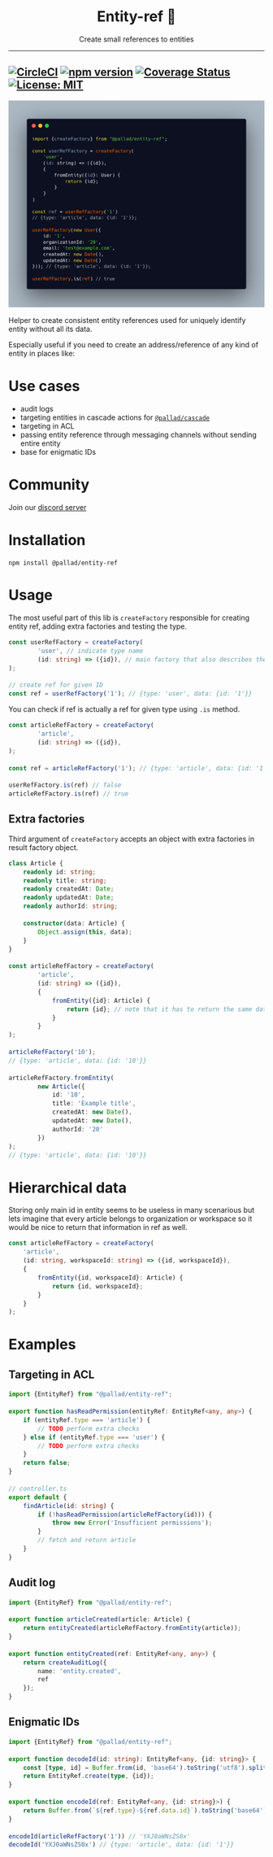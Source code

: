 <div align="center">
<h1>Entity-ref 📍</h1>

<p>Create small references to entities</p>
</div>

---
[![CircleCI](https://circleci.com/gh/pallad-ts/entity-ref/tree/master.svg?style=svg)](https://circleci.com/gh/pallad-ts/entity-ref/tree/master)
[![npm version](https://badge.fury.io/js/@pallad%2Fentity-ref.svg)](https://badge.fury.io/js/@pallad%2Fentity-ref)
[![Coverage Status](https://coveralls.io/repos/github/pallad-ts/entity-ref/badge.svg?branch=master)](https://coveralls.io/github/pallad-ts/entity-ref?branch=master)
[![License: MIT](https://img.shields.io/badge/License-MIT-green.svg)](https://opensource.org/licenses/MIT)
---

![Example code](./assets/intro-code.png)

Helper to create consistent entity references used for uniquely identify entity without all its data.

Especially useful if you need to create an address/reference of any kind of entity in places like:

# Use cases

* audit logs
* targeting entities in cascade actions for [`@pallad/cascade`](https://www.npmjs.com/package/@pallad/cascade)
* targeting in ACL
* passing entity reference through messaging channels without sending entire entity
* base for enigmatic IDs

# Community

Join our [discord server](https://discord.gg/mUTCbsC2aD)

# Installation

```shell
npm install @pallad/entity-ref
```

# Usage

The most useful part of this lib is `createFactory` responsible for creating entity ref, adding extra factories and
testing the type.

```typescript
const userRefFactory = createFactory(
		'user', // indicate type name
		(id: string) => ({id}), // main factory that also describes the shape of entity ref data
);

// create ref for given ID
const ref = userRefFactory('1'); // {type: 'user', data: {id: '1'}}
```

You can check if ref is actually a ref for given type using `.is` method.

```typescript
const articleRefFactory = createFactory(
		'article',
		(id: string) => ({id}),
);

const ref = articleRefFactory('1'); // {type: 'article', data: {id: '1'}}

userRefFactory.is(ref) // false
articleRefFactory.is(ref) // true
```

## Extra factories

Third argument of `createFactory` accepts an object with extra factories in result factory object.

```typescript
class Article {
	readonly id: string;
	readonly title: string;
	readonly createdAt: Date;
	readonly updatedAt: Date;
	readonly authorId: string;

	constructor(data: Article) {
		Object.assign(this, data);
	}
}

const articleRefFactory = createFactory(
		'article',
		(id: string) => ({id}),
		{
			fromEntity({id}: Article) {
				return {id}; // note that it has to return the same data as above
			}
		}
);

articleRefFactory('10');
// {type: 'article', data: {id: '10'}}

articleRefFactory.fromEntity(
		new Article({
			id: '10',
			title: 'Example title',
			createdAt: new Date(),
			updatedAt: new Date(),
			authorId: '20'
		})
);
// {type: 'article', data: {id: '10'}}
```

# Hierarchical data

Storing only main id in entity seems to be useless in many scenarious but lets imagine that every article belongs to organization or workspace so it would be nice to return that information in ref as well.
```typescript
const articleRefFactory = createFactory(
    'article',
    (id: string, workspaceId: string) => ({id, workspaceId}),
    {
        fromEntity({id, workspaceId}: Article) {
            return {id, workspaceId};
        }
    }
);
```

# Examples

## Targeting in ACL
```typescript
import {EntityRef} from "@pallad/entity-ref";

export function hasReadPermission(entityRef: EntityRef<any, any>) {
    if (entityRef.type === 'article') {
        // TODO perform extra checks
    } else if (entityRef.type === 'user') {
        // TODO perform extra checks
    }
    return false;
}

// controller.ts
export default {
    findArticle(id: string) {
        if (!hasReadPermission(articleRefFactory(id))) {
            throw new Error('Insufficient permissions');
        }
        // fetch and return article
    }
}
```

## Audit log

```typescript
import {EntityRef} from "@pallad/entity-ref";

export function articleCreated(article: Article) {
    return entityCreated(articleRefFactory.fromEntity(article));
}

export function entityCreated(ref: EntityRef<any, any>) {
    return createAuditLog({
        name: 'entity.created',
        ref
    });
}
```

## Enigmatic IDs

```typescript
import {EntityRef} from "@pallad/entity-ref";

export function decodeId(id: string): EntityRef<any, {id: string}> {
    const [type, id] = Buffer.from(id, 'base64').toString('utf8').split('-');
    return EntityRef.create(type, {id});
}

export function encodeId(ref: EntityRef<any, {id: string}>) {
    return Buffer.from(`${ref.type}-${ref.data.id}`).toString('base64');
}

encodeId(articleRefFactory('1')) // 'YXJ0aWNsZS0x'
decodeId('YXJ0aWNsZS0x') // {type: 'article', data: {id: '1'}}
```
